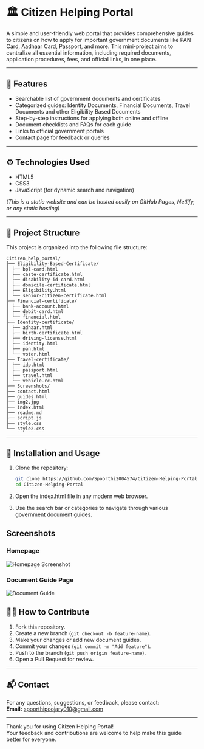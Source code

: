 # 🏛️ Citizen Helping Portal

A simple and user-friendly web portal that provides comprehensive guides to citizens on how to apply for important government documents like PAN Card, Aadhaar Card, Passport, and more. This mini-project aims to centralize all essential information, including required documents, application procedures, fees, and official links, in one place.

---

## 📌 Features

- Searchable list of government documents and certificates
- Categorized guides: Identity Documents, Financial Documents, Travel Documents and other Eligibility Based Documents
- Step-by-step instructions for applying both online and offline
- Document checklists and FAQs for each guide
- Links to official government portals
- Contact page for feedback or queries

---

## ⚙️ Technologies Used

- HTML5  
- CSS3  
- JavaScript (for dynamic search and navigation)  

*(This is a static website and can be hosted easily on GitHub Pages, Netlify, or any static hosting)*

---
## 📂 Project Structure

This project is organized into the following file structure:

```
Citizen_help_portal/
├── Eligibility-Based-Certificate/
│ ├── bpl-card.html
│ ├── caste-certificate.html
│ ├── disability-id-card.html
│ ├── domicile-certificate.html
│ ├── Eligibility.html
│ └── senior-citizen-certificate.html
├── Financial-certificate/
│ ├── bank-account.html
│ ├── debit-card.html
│ └── financial.html
├── Identity-certificate/
│ ├── adhaar.html
│ ├── birth-certificate.html
│ ├── driving-license.html
│ ├── identity.html
│ ├── pan.html
│ └── voter.html
├── Travel-certificate/
│ ├── idp.html
│ ├── passport.html
│ ├── travel.html
│ └── vehicle-rc.html
├── Screenshots/
├── contact.html
├── guides.html
├── img2.jpg
├── index.html
├── readme.md
├── script.js
├── style.css
└── style2.css
```
---

## 🚀 Installation and Usage

1. Clone the repository:

   ```bash
   git clone https://github.com/Spoorthi2004574/Citizen-Helping-Portal.git
   cd Citizen-Helping-Portal
2. Open the index.html file in any modern web browser.
3. Use the search bar or categories to navigate through various government document guides.

## Screenshots

### Homepage

![Homepage Screenshot](https://github.com/Spoorthi2004574/Citizen-Helping-Portal/blob/36ed895ccf9b44f9618677e97be4f5126180fccf/Screenshots/Home.png)

### Document Guide Page

![Document Guide](Screenshots/guide-page.png)

## 🧑‍💻 How to Contribute

1. Fork this repository.  
2. Create a new branch (`git checkout -b feature-name`).  
3. Make your changes or add new document guides.  
4. Commit your changes (`git commit -m "Add feature"`).  
5. Push to the branch (`git push origin feature-name`).  
6. Open a Pull Request for review.

---


## 📬 Contact

For any questions, suggestions, or feedback, please contact:  
**Email:** spoorthipoojary010@gmail.com

---

Thank you for using Citizen Helping Portal!  
Your feedback and contributions are welcome to help make this guide better for everyone.
